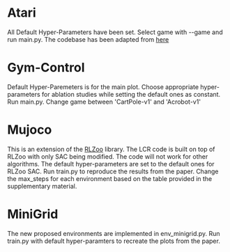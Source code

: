 Atari
=======
All Default Hyper-Parameters have been set. Select game with --game and run main.py. The codebase has been adapted from [here](https://github.com/Kaixhin/Rainbow)

Gym-Control
=======
Default Hyper-Paremeters is for the main plot. Choose appropriate hyper-parameters for ablation studies while setting the default ones as constant. Run main.py. Change game between 'CartPole-v1' and 'Acrobot-v1'

Mujoco
=======
This is an extension of the [RLZoo](https://github.com/tensorlayer/RLzoo) library. The LCR code is built on top of RLZoo with only SAC being modified. The code will not work for other algorithms. The default hyper-parameters are set to the default ones for RLZoo SAC. Run train.py to reproduce the results from the paper. Change the max_steps for each environment based on the table provided in the supplementary material.

MiniGrid
=======
The new proposed environments are implemented in env_minigrid.py. Run train.py with default hyper-paramters to recreate the plots from the paper.